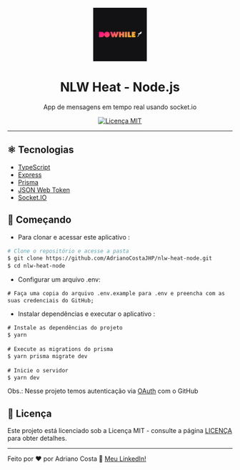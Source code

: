 <h1 align = "center">
  <br>
    <img src = "src/assets/icon.png" alt = "Localiza IP" width = "120" >
  <br>
  <br>
  NLW Heat - Node.js
</h1>

<p align = "center">App de mensagens em tempo real usando socket.io </p>

<p align = "center">
  <a href="https://opensource.org/licenses/MIT">
    <img src = "https://img.shields.io/badge/License-MIT-8257E5.svg" alt = "Licença MIT">
  </a>
</p>

<hr />

## ⚛️ Tecnologias
[//]: # (Adicione os recursos do seu projeto aqui :)

- [TypeScript](https://www.typescriptlang.org/)
- [Express](https://expressjs.com/pt-br/)
- [Prisma](https://www.prisma.io/)
- [JSON Web Token](https://jwt.io/)
- [Socket.IO](https://socket.io/)



## :rocket:  Começando

- Para clonar e acessar este aplicativo :

```bash
# Clone o repositório e acesse a pasta
$ git clone https://github.com/AdrianoCostaJHP/nlw-heat-node.git
$ cd nlw-heat-node

```
- Configurar um arquivo .env:
```
# Faça uma copia do arquivo .env.example para .env e preencha com as suas credenciais do GitHub; 
```

- Instalar dependências e executar o aplicativo :
```
# Instale as dependências do projeto
$ yarn

# Execute as migrations do prisma
$ yarn prisma migrate dev

# Inicie o servidor
$ yarn dev
```
Obs.: Nesse projeto temos autenticação via [OAuth](https://docs.github.com/pt/developers/apps/building-oauth-apps/authorizing-oauth-apps) com o GitHub


## :page_facing_up: Licença

Este projeto está licenciado sob a Licença MIT - consulte a página [LICENÇA](https://opensource.org/licenses/MIT) para obter detalhes.

---

Feito por ♥ por Adriano Costa :wave: [Meu LinkedIn!](https://www.linkedin.com/in/adriano-costa-101395141/)
